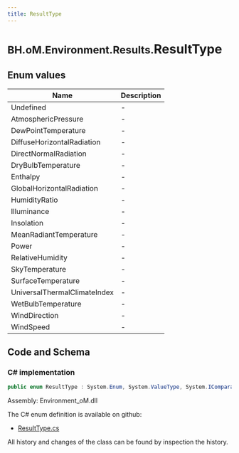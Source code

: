 ```yaml
---
title: ResultType
---
```


# <small>BH.oM.Environment.Results.</small>**ResultType**



## Enum values

| Name            | Description                                                    |
|-----------------|----------------------------------------------------------------|
| Undefined |  -  |
| AtmosphericPressure |  -  |
| DewPointTemperature |  -  |
| DiffuseHorizontalRadiation |  -  |
| DirectNormalRadiation |  -  |
| DryBulbTemperature |  -  |
| Enthalpy |  -  |
| GlobalHorizontalRadiation |  -  |
| HumidityRatio |  -  |
| Illuminance |  -  |
| Insolation |  -  |
| MeanRadiantTemperature |  -  |
| Power |  -  |
| RelativeHumidity |  -  |
| SkyTemperature |  -  |
| SurfaceTemperature |  -  |
| UniversalThermalClimateIndex |  -  |
| WetBulbTemperature |  -  |
| WindDirection |  -  |
| WindSpeed |  -  |


## Code and Schema

### C# implementation

``` C# title="C#"
public enum ResultType : System.Enum, System.ValueType, System.IComparable, System.ISpanFormattable, System.IFormattable, System.IConvertible
```

Assembly: Environment_oM.dll

The C# enum definition is available on github:

- [ResultType.cs](https://github.com/BHoM/BHoM/blob/develop/Environment_oM/Results\Enums\ResultType.cs)

All history and changes of the class can be found by inspection the history.
